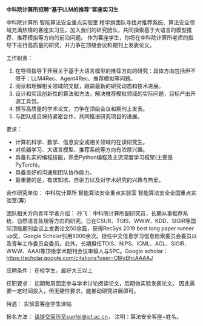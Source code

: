 **中科院计算所招聘“基于LLM的推荐”客座实习生**

中科院计算所 智能算法安全重点实验室 程学旗团队寻找对推荐系统、算法安全领域充满热情的客座实习生，加入我们的研究团队，共同探索基于大语言的模型推荐、推荐模拟等方向的前沿问题。
作为客座学生，你将在中科院计算所老师的指导下进行高质量的研究，并力争在顶级会议和期刊上发表论文。

工作职责：
1. 在导师指导下开展关于基于大语言模型的推荐方向的研究：具体方向包括但不限于：LLM4Rec、Agent4Rec、推荐模拟等问题。
2. 阅读和理解相关领域的文献，跟踪最新的研究动态和技术进展。
3. 设计和实现创新性的算法和方法，解决推荐模拟领域的实际问题，目标产出开源工具包。
4. 撰写高质量的学术论文，力争在顶级会议和期刊上发表。
5. 与团队成员保持紧密合作，共同推进研究项目的进展。


要求：
* 计算机科学、数学、信息安全或相关领域的在读研究生。
* 对机器学习、大语言模型、推荐系统等方向有浓厚兴趣。
* 具备扎实的编程技能，熟悉Python编程及主流深度学习框架(主要是PyTorch)。
* 具备良好的沟通和团队协作能力。
* 最重要的是，有求知欲、自驱力以及对学术研究的兴趣与热爱。


合作研究单位：
中科院计算所 智能算法安全重点实验室
智能算法安全全国重点实验室(筹)


团队相关方向青年学者介绍：
孙飞：中科院计算所副研究员，长期从事推荐系统、自然语言处理等方向的研究。已在CSUR、TOIS、WWW、KDD、SIGIR等国际顶级期刊会议上发表论文50余篇，获得RecSys 2019 best long paper runner up奖，Google Scholar引用5000余次。担任中文信息学习信息检索委员会委员以及青年工作委员会委员。此外，长期担任TOIS、NIPS、ICML、ACL、SIGIR、WWW、AAAI等顶级学术期刊会议审稿人与SPC。Google scholar：https://scholar.google.com/citations?user=OlRxBhcAAAAJ

应聘条件：
在校学生，最好大三以上

任职要求：
初期每周固定参与学术讨论阅读论文，后期做实验发表论文。
因此需要一定时间投入，但无硬性要求，能推动研究进展即可。

待遇：
实验室客座学生津贴

报名方法：
请提交简历至sunfei@ict.ac.cn，
注明：算法安全客座+姓名。